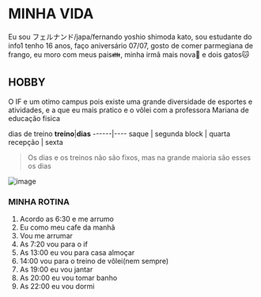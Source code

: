 # MINHA VIDA

 Eu sou フェルナンド/japa/fernando yoshio shimoda kato, sou estudante do info1 tenho 16 anos, faço aniversário 07/07, gosto de comer parmegiana de frango, eu moro com meus pais👪, minha irmã mais nova👧 e dois gatos🐱

## HOBBY
 
 O IF e um otimo campus pois existe uma grande diversidade de esportes e atividades, e a que eu mais pratico e o vôlei com a professora Mariana de educação fisica

 dias de treino
 **treino**|**dias**
 ------|----
 saque | segunda
 block | quarta
 recepção | sexta

 > Os dias e os treinos não são fixos, mas na grande maioria são esses os dias 
 
 ![image](https://github.com/user-attachments/assets/8fd323df-121f-470c-a7e3-42fb591d3722)

### MINHA ROTINA
1. Acordo as 6:30 e me arrumo
2. Eu como meu cafe da manhã
3. Vou me arrumar 
4. As 7:20 vou para o if
5. As 13:00 eu vou para casa almoçar
6. 14:00 vou para o treino de vôlei(nem sempre)
7. As 19:00 eu vou jantar
8. As 20:00 eu vou tomar banho
9. As 22:00 eu vou dormi
      







